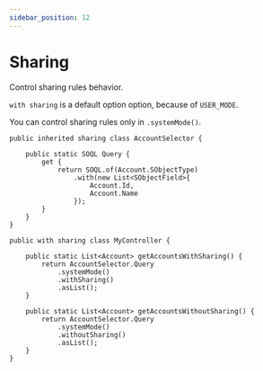 ```yaml
---
sidebar_position: 12
---
```


# Sharing

Control sharing rules behavior.

`with sharing` is a default option option, because of `USER_MODE`.

You can control sharing rules only in `.systemMode()`.

```apex
public inherited sharing class AccountSelector {

    public static SOQL Query {
        get {
            return SOQL.of(Account.SObjectType)
                .with(new List<SObjectField>{
                    Account.Id,
                    Account.Name
                });
        }
    }
}

public with sharing class MyController {

    public static List<Account> getAccountsWithSharing() {
        return AccountSelector.Query
            .systemMode()
            .withSharing()
            .asList();
    }

    public static List<Account> getAccountsWithoutSharing() {
        return AccountSelector.Query
            .systemMode()
            .withoutSharing()
            .asList();
    }
}
```
